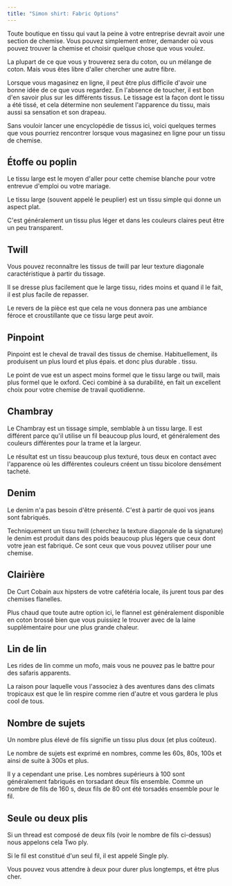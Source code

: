 ```yaml
---
title: "Simon shirt: Fabric Options"
---
```


Toute boutique en tissu qui vaut la peine à votre entreprise devrait avoir une section de chemise. Vous pouvez simplement entrer, demander où vous pouvez trouver la chemise et choisir quelque chose que vous voulez.

La plupart de ce que vous y trouverez sera du coton, ou un mélange de coton. Mais vous êtes libre d'aller chercher une autre fibre.

Lorsque vous magasinez en ligne, il peut être plus difficile d'avoir une bonne idée de ce que vous regardez. En l'absence de toucher, il est bon d'en savoir plus sur les différents tissus. Le tissage est la façon dont le tissu a été tissé, et cela détermine non seulement l'apparence du tissu, mais aussi sa sensation et son drapeau.

Sans vouloir lancer une encyclopédie de tissus ici, voici quelques termes que vous pourriez rencontrer lorsque vous magasinez en ligne pour un tissu de chemise.

## Étoffe ou poplin

Le tissu large est le moyen d'aller pour cette chemise blanche pour votre entrevue d'emploi ou votre mariage.

Le tissu large (souvent appelé le peuplier) est un tissu simple qui donne un aspect plat.

C'est généralement un tissu plus léger et dans les couleurs claires peut être un peu transparent.

## Twill

Vous pouvez reconnaître les tissus de twill par leur texture diagonale caractéristique à partir du tissage.

Il se dresse plus facilement que le large tissu, rides moins et quand il le fait, il est plus facile de repasser.

Le revers de la pièce est que cela ne vous donnera pas une ambiance féroce et croustillante que ce tissu large peut avoir.

## Pinpoint

Pinpoint est le cheval de travail des tissus de chemise. Habituellement, ils produisent un plus lourd et plus épais. et donc plus durable . tissu.

Le point de vue est un aspect moins formel que le tissu large ou twill, mais plus formel que le oxford. Ceci combiné à sa durabilité, en fait un excellent choix pour votre chemise de travail quotidienne.

## Chambray

Le Chambray est un tissage simple, semblable à un tissu large. Il est différent parce qu'il utilise un fil beaucoup plus lourd, et généralement des couleurs différentes pour la trame et la largeur.

Le résultat est un tissu beaucoup plus texturé, tous deux en contact avec l'apparence où les différentes couleurs créent un tissu bicolore densément tacheté.

## Denim

Le denim n'a pas besoin d'être présenté. C'est à partir de quoi vos jeans sont fabriqués.

Techniquement un tissu twill (cherchez la texture diagonale de la signature) le denim est produit dans des poids beaucoup plus légers que ceux dont votre jean est fabriqué. Ce sont ceux que vous pouvez utiliser pour une chemise.

## Clairière

De Curt Cobain aux hipsters de votre cafétéria locale, ils jurent tous par des chemises flanelles.

Plus chaud que toute autre option ici, le flannel est généralement disponible en coton brossé bien que vous puissiez le trouver avec de la laine supplémentaire pour une plus grande chaleur.

## Lin de lin

Les rides de lin comme un mofo, mais vous ne pouvez pas le battre pour des safaris apparents.

La raison pour laquelle vous l'associez à des aventures dans des climats tropicaux est que le lin respire comme rien d'autre et vous gardera le plus cool de tous.

## Nombre de sujets

Un nombre plus élevé de fils signifie un tissu plus doux (et plus coûteux).

Le nombre de sujets est exprimé en nombres, comme les 60s, 80s, 100s et ainsi de suite à 300s et plus.

Il y a cependant une prise. Les nombres supérieurs à 100 sont généralement fabriqués en torsadant deux fils ensemble. Comme un nombre de fils de 160 s, deux fils de 80 ont été torsadés ensemble pour le fil.

## Seule ou deux plis

Si un thread est composé de deux fils (voir le nombre de fils ci-dessus) nous appelons cela Two ply.

Si le fil est constitué d'un seul fil, il est appelé Single ply.

Vous pouvez vous attendre à deux pour durer plus longtemps, et être plus cher.
